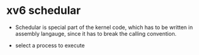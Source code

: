 # xv6 schedular

* Schedular is special part of the kernel code, which has to be written in
assembly langauge, since it has to break the calling convention.

* select a process to execute 
